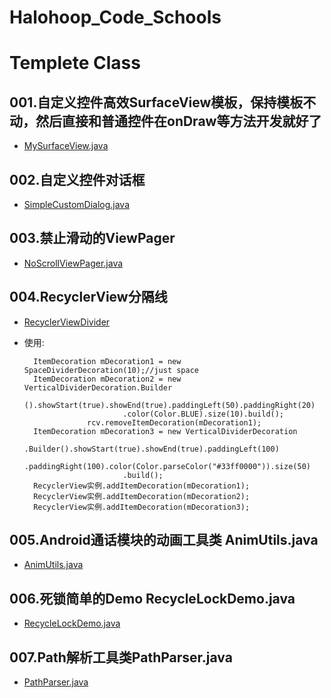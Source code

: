 # Halohoop_Code_Schools

# Templete Class

## 001.自定义控件高效SurfaceView模板，保持模板不动，然后直接和普通控件在onDraw等方法开发就好了
* [MySurfaceView.java](./classes/MySurfaceView.java)

## 002.自定义控件对话框
* [SimpleCustomDialog.java](./classes/SimpleCustomDialog.java)

## 003.禁止滑动的ViewPager
* [NoScrollViewPager.java](./classes/NoScrollViewPager.java)

## 004.RecyclerView分隔线
* [RecyclerViewDivider](./classes/RecyclerViewDivider/)
* 使用:

        ItemDecoration mDecoration1 = new SpaceDividerDecoration(10);//just space
        ItemDecoration mDecoration2 = new VerticalDividerDecoration.Builder
                            ().showStart(true).showEnd(true).paddingLeft(50).paddingRight(20)
                            .color(Color.BLUE).size(10).build();
                    rcv.removeItemDecoration(mDecoration1);
        ItemDecoration mDecoration3 = new VerticalDividerDecoration
                            .Builder().showStart(true).showEnd(true).paddingLeft(100)
                            .paddingRight(100).color(Color.parseColor("#33ff0000")).size(50)
                            .build();
        RecyclerView实例.addItemDecoration(mDecoration1);
        RecyclerView实例.addItemDecoration(mDecoration2);
        RecyclerView实例.addItemDecoration(mDecoration3);

## 005.Android通话模块的动画工具类 AnimUtils.java
* [AnimUtils.java](./classes/AnimUtils.java)

## 006.死锁简单的Demo RecycleLockDemo.java
* [RecycleLockDemo.java](./classes/RecycleLockDemo.java)

## 007.Path解析工具类PathParser.java
* [PathParser.java](./classes/PathParser.java)